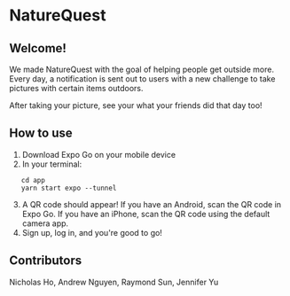 # NatureQuest

## Welcome!
We made NatureQuest with the goal of helping people get outside more. Every day, a notification is sent out to users with a new challenge to take pictures with certain items outdoors. 

After taking your picture, see your what your friends did that day too!

## How to use
1. Download Expo Go on your mobile device
2. In your terminal:
```
   cd app
   yarn start expo --tunnel
```
3. A QR code should appear! If you have an Android, scan the QR code in Expo Go. If you have an iPhone, scan the QR code using the default camera app.
4. Sign up, log in, and you're good to go!

## Contributors
Nicholas Ho, Andrew Nguyen, Raymond Sun, Jennifer Yu